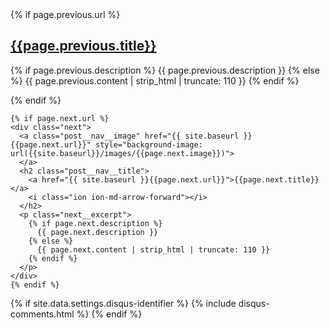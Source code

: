 
  <div class="container">
  <div class="post__navigation">
    {% if page.previous.url %}
    <div class="prev">
      <a class="post__nav__image" href="{{ site.baseurl }}{{page.previous.url}}" style="background-image: url({{site.baseurl}}/images/{{page.previous.image}})"></a>
      <h2 class="post__nav__title">
        <i class="ion ion-md-arrow-back"></i>
        <a href="{{ site.baseurl }}{{page.previous.url}}">{{page.previous.title}}</a>
      </h2>
      <p class="prev__excerpt">
        {% if page.previous.description %}
          {{ page.previous.description }}
        {% else %}
          {{ page.previous.content | strip_html | truncate: 110 }}
        {% endif %}
      </p>
    </div>
    {% endif %}

    {% if page.next.url %}
    <div class="next">
      <a class="post__nav__image" href="{{ site.baseurl }}{{page.next.url}}" style="background-image: url({{site.baseurl}}/images/{{page.next.image}})">
      </a>
      <h2 class="post__nav__title">
        <a href="{{ site.baseurl }}{{page.next.url}}">{{page.next.title}}</a>
        <i class="ion ion-md-arrow-forward"></i>
      </h2>
      <p class="next__excerpt">
        {% if page.next.description %}
          {{ page.next.description }}
        {% else %}
          {{ page.next.content | strip_html | truncate: 110 }}
        {% endif %}
      </p>
    </div>
    {% endif %}
  </div>

  {% if site.data.settings.disqus-identifier %} {% include disqus-comments.html %} {% endif %}
  </div>
